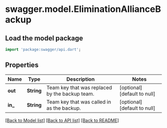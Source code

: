 # swagger.model.EliminationAllianceBackup

## Load the model package
```dart
import 'package:swagger/api.dart';
```

## Properties
Name | Type | Description | Notes
------------ | ------------- | ------------- | -------------
**out** | **String** | Team key that was replaced by the backup team. | [optional] [default to null]
**in_** | **String** | Team key that was called in as the backup. | [optional] [default to null]

[[Back to Model list]](../README.md#documentation-for-models) [[Back to API list]](../README.md#documentation-for-api-endpoints) [[Back to README]](../README.md)


